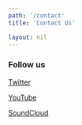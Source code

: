 ```yaml
---
path: '/contact'
title: 'Contact Us'

layout: nil
---
```


### Follow us

[Twitter](https://twitter.com/BitcoinOnly_IN)

[YouTube](http://youtube.bitcoinonly.in)

[SoundCloud](http://soundcloud.bitcoinonly.in)
